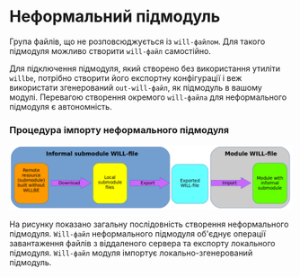 # Неформальний підмодуль  

Група файлів, що не розповсюджується із <code>will-файлом</code>. Для такого підмодуля можливо створити <code>will-файл</code> самостійно.  

Для підключення підмодуля, який створено без використання утиліти `willbe`, потрібно створити його експортну конфігурації і веж використати згенерований `out-will-файл`, як підмодуль в вашому модулі. Перевагою створення окремого `will-файла` для неформального підмодуля є автономність.

### Процедура імпорту неформального підмодуля

![submodule.informal.png](./Images/submodule.informal.png)

На рисунку показано загальну послідовність створення неформального підмодуля. `Will-файл` неформального підмодуля об'єднує операції завантаження файлів з віддаленого сервера та експорту локального підмодуля. `Will-файл` модуля імпортує локально-згенерований  підмодуль.
